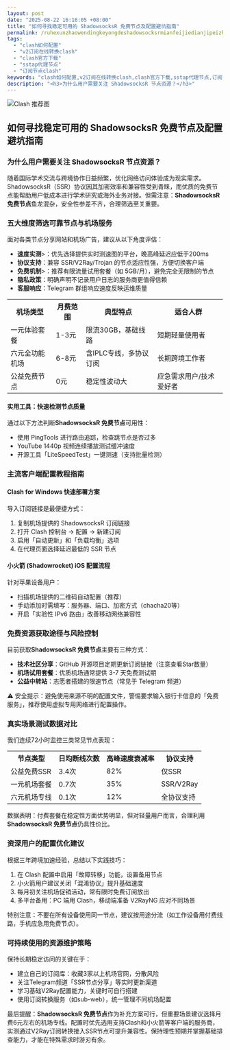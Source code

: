 ```yaml
---
layout: post
date: "2025-08-22 16:16:05 +08:00"
title: "如何寻找稳定可用的 ShadowsocksR 免费节点及配置避坑指南"
permalink: /ruhexunzhaowendingkeyongdeshadowsocksrmianfeijiedianjipeizhibikengzhinan/
tags:
  - "clash如何配置"
  - "v2订阅在线转换clash"
  - "clash官方下载"
  - "sstap代理节点"
  - "订阅节点clash"
keywords: "clash如何配置,v2订阅在线转换clash,clash官方下载,sstap代理节点,订阅节点clash"
description: "<h3>为什么用户需要关注 ShadowsocksR 节点资源？</h3>"
---
```


![Clash 推荐图](https://clashjd.github.io/assets/img/免费订阅机场.png)

## 如何寻找稳定可用的 ShadowsocksR 免费节点及配置避坑指南

<h3>为什么用户需要关注 ShadowsocksR 节点资源？</h3>
<p>随着国际学术交流与跨境协作日益频繁，优化网络访问体验成为现实需求。ShadowsocksR（SSR）协议因其加密效率和兼容性受到青睐，而优质的免费节点能帮助用户低成本进行学术研究或海外业务对接。但需注意：<strong>ShadowsocksR 免费节点</strong>鱼龙混杂，安全性参差不齐，合理筛选至关重要。</p>
<h3>五大维度筛选可靠节点与机场服务</h3>
<p>面对各类节点分享网站和机场广告，建议从以下角度评估：</p>
<ul>
<li><strong>速度实测</strong>>：优先选择提供实时测速图的平台，晚高峰延迟应低于200ms</li>
<li><strong>协议支持</strong>：兼容 SSR/V2Ray/Trojan 的节点适应性强，方便切换客户端</li>
<li><strong>免费机制</strong>>：推荐有限流量试用套餐（如 5GB/月），避免完全无限制的节点</li>
<li><strong>隐私政策</strong>：明确声明不记录用户日志的服务商更值得信赖</li>
<li><strong>客服响应</strong>：Telegram 群组响应速度反映运维质量</li>
</ul>
<table>
<tr><th>机场类型</th><th>月费范围</th><th>典型特点</th><th>适合人群</th></tr>
<tr><td>一元体验套餐</td><td>1-3元</td><td>限流30GB，基础线路</td><td>短期轻量使用者</td></tr>
<tr><td>六元全功能机场</td><td>6-8元</td><td>含IPLC专线，多协议订阅</td><td>长期跨境工作者</td></tr>
<tr><td>公益免费节点</td><td>0元</td><td>稳定性波动大</td><td>应急需求用户/技术爱好者</td></tr>
</table>
<h4>实用工具：快速检测节点质量</h4>
<p>通过以下方法判断<strong>ShadowsocksR 免费节点</strong>可用性：</p>
<ul>
<li>使用 PingTools 进行路由追踪，检查跳节点是否过多</li>
<li>YouTube 1440p 视频连续播放测试缓冲速度</li>
<li>开源工具「LiteSpeedTest」一键测速（支持批量检测）</li>
</ul>
<h3>主流客户端配置教程指南</h3>
<h4>Clash for Windows 快速部署方案</h4>
<p>导入订阅链接是最便捷方式：</p>
<ol>
<li>复制机场提供的 ShadowsocksR 订阅链接</li>
<li>打开 Clash 控制台 → 配置 → 新建订阅</li>
<li>启用「自动更新」和「负载均衡」选项</li>
<li>在代理页面选择延迟最低的 SSR 节点</li>
</ol>
<h4>小火箭 (Shadowrocket) iOS 配置流程</h4>
<p>针对苹果设备用户：</p>
<ul>
<li>扫描机场提供的二维码自动配置（推荐）</li>
<li>手动添加时需填写：服务器、端口、加密方式（chacha20等）</li>
<li>开启「实验性 IPv6 路由」改善移动网络兼容性</li>
</ul>
<h3>免费资源获取途径与风险控制</h3>
<p>目前获取<strong>ShadowsocksR 免费节点</strong>主要有三种方式：</p>
<ul>
<li><strong>技术社区分享</strong>：GitHub 开源项目定期更新订阅链接（注意查看Star数量）</li>
<li><strong>机场试用套餐</strong>：优质机场通常提供 3-7 天免费测试期</li>
<li><strong>公益中转站</strong>：志愿者搭建的限速节点（常见于 Telegram 频道）</li>
</ul>
<p>⚠️ 安全提示：避免使用来源不明的配置文件，警惕要求输入银行卡信息的「免费服务」，推荐使用虚拟专用网络进行配置操作。</p>
<h3>真实场景测试数据对比</h3>
<p>我们连续72小时监控三类常见节点表现：</p>
<table>
<tr><th>节点类型</th><th>日均断线次数</th><th>高峰速度衰减率</th><th>协议支持</th></tr>
<tr><td>公益免费SSR</td><td>3.4次</td><td>82%</td><td>仅SSR</td></tr>
<tr><td>一元机场套餐</td><td>0.7次</td><td>35%</td><td>SSR/V2Ray</td></tr>
<tr><td>六元机场专线</td><td>0.1次</td><td>12%</td><td>全协议支持</td></tr>
</table>
<p>数据表明：付费套餐在稳定性方面优势明显，但对轻量用户而言，合理利用<strong>ShadowsocksR 免费节点</strong>仍具性价比。</p>
<h3>资深用户的配置优化建议</h3>
<p>根据三年跨境加速经验，总结以下实践技巧：</p>
<ol>
<li>在 Clash 配置中启用「故障转移」功能，设置备用节点</li>
<li>小火箭用户建议关闭「混淆协议」提升基础速度</li>
<li>每月初关注机场促销活动，常有限时免费订阅放出</li>
<li>多平台备用：PC 端用 Clash，移动端准备 V2RayNG 应对不同场景</li>
</ol>
<p>特别注意：不要在所有设备使用同一节点，建议按用途分流（如工作设备用付费线路，手机应急用免费节点）。</p>
<h3>可持续使用的资源维护策略</h3>
<p>保持长期稳定访问的关键在于：</p>
<ul>
<li>建立自己的订阅库：收藏3家以上机场官网，分散风险</li>
<li>关注Telegram频道「SSR节点分享」等实时更新渠道</li>
<li>学习基础V2Ray配置能力，关键时可自行搭建</li>
<li>使用订阅转换服务（如sub-web），统一管理不同机场配置</li>
</ul>
<p>最后提醒：<strong>ShadowsocksR 免费节点</strong>作为补充方案可行，但重要场景建议选择月费6元左右的机场专线。配置时优先选用支持Clash和小火箭等客户端的服务商，实测通过V2Ray订阅转换接入SSR节点可提升兼容性。保持理性预期并掌握基础排查能力，才能在特殊需求时游刃有余。</p>